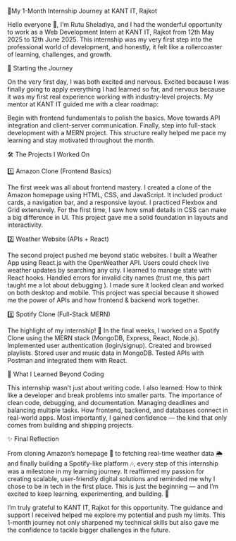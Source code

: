 🌟My 1-Month Internship Journey at KANT IT, Rajkot

Hello everyone 👋,
I’m Rutu Sheladiya, and I had the wonderful opportunity to work as a Web Development Intern at KANT IT, Rajkot from 12th May 2025 to 12th June 2025.
This internship was my very first step into the professional world of development, and honestly, it felt like a rollercoaster of learning, challenges, and growth.

🚀 Starting the Journey

On the very first day, I was both excited and nervous. Excited because I was finally going to apply everything I had learned so far, and nervous because it was my first real experience working with industry-level projects.
My mentor at KANT IT guided me with a clear roadmap:

Begin with frontend fundamentals to polish the basics.
Move towards API integration and client-server communication.
Finally, step into full-stack development with a MERN project.
This structure really helped me pace my learning and stay motivated throughout the month.

🛠️ The Projects I Worked On

1️⃣ Amazon Clone (Frontend Basics)

The first week was all about frontend mastery. I created a clone of the Amazon homepage using HTML, CSS, and JavaScript.
It included product cards, a navigation bar, and a responsive layout.
I practiced Flexbox and Grid extensively.
For the first time, I saw how small details in CSS can make a big difference in UI.
This project gave me a solid foundation in layouts and interactivity.

2️⃣ Weather Website (APIs + React)

The second project pushed me beyond static websites. I built a Weather App using React.js with the OpenWeather API.
Users could check live weather updates by searching any city.
I learned to manage state with React hooks.
Handled errors for invalid city names (trust me, this part taught me a lot about debugging ).
I made sure it looked clean and worked on both desktop and mobile.
This project was special because it showed me the power of APIs and how frontend & backend work together.

3️⃣ Spotify Clone (Full-Stack MERN)

The highlight of my internship! 🎵
In the final weeks, I worked on a Spotify Clone using the MERN stack (MongoDB, Express, React, Node.js).
Implemented user authentication (login/signup).
Created and browsed playlists.
Stored user and music data in MongoDB.
Tested APIs with Postman and integrated them with React.

🌱 What I Learned Beyond Coding

This internship wasn’t just about writing code. I also learned:
How to think like a developer and break problems into smaller parts.
The importance of clean code, debugging, and documentation.
Managing deadlines and balancing multiple tasks.
How frontend, backend, and databases connect in real-world apps.
Most importantly, I gained confidence — the kind that only comes from building and shipping projects.

✨ Final Reflection

From cloning Amazon’s homepage 🛒 to fetching real-time weather data 🌦️ and finally building a Spotify-like platform 🎶, every step of this internship was a milestone in my learning journey.
It reaffirmed my passion for creating scalable, user-friendly digital solutions and reminded me why I chose to be in tech in the first place.
This is just the beginning — and I’m excited to keep learning, experimenting, and building. 🚀

I’m truly grateful to KANT IT, Rajkot for this opportunity. The guidance and support I received helped me explore my potential and push my limits.
This 1-month journey not only sharpened my technical skills but also gave me the confidence to tackle bigger challenges in the future.


